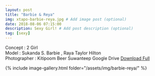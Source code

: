 ```yaml
---
layout: post
title: "Barbie & Reya"
img: xtapo-barbie-reya.jpg # Add image post (optional)
date: 2018-08-06 07:15:00
description: Sexy Girl! # Add post description (optional)
tag: [sexy]
---
```

Concept : 2 Girl  
Model : Sukanda S. Barbie , Raya Taylor Hilton  
Photographer : Kitipoom Beer Suwanteep 
Google Drive [Download Full](http://gestyy.com/e0GqTj)         

{% include image-gallery.html folder="/assets/img/barbie-reya/" %}
